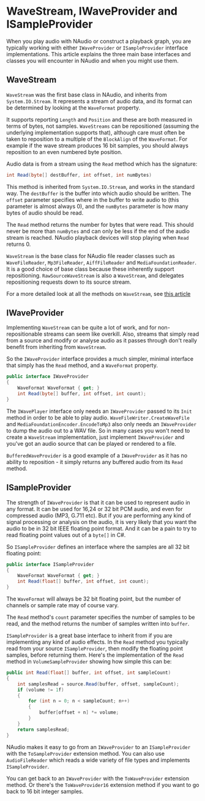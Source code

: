 # WaveStream, IWaveProvider and ISampleProvider

When you play audio with NAudio or construct a playback graph, you are typically working with either `IWaveProvider` or `ISampleProvider` interface implementations. This article explains the three main base interfaces and classes you will encounter in NAudio and when you might use them.

## WaveStream

`WaveStream` was the first base class in NAudio, and inherits from `System.IO.Stream`. It represents a stream of audio data, and its format can be determined by looking at the `WaveFormat` property.

It supports reporting `Length` and `Position` and these are both measured in terms of bytes, not samples. `WaveStreams` can be repositioned (assuming the underlying implementation supports that), although care must often be taken to reposition to a multiple of the `BlockAlign` of the `WaveFormat`. For example if the wave stream produces 16 bit samples, you should always reposition to an even numbered byte position.

Audio data is from a stream using the `Read` method which has the signature:

```c#
int Read(byte[] destBuffer, int offset, int numBytes)
```

This method is inherited from `System.IO.Stream`, and works in the standard way. The `destBuffer` is the buffer into which audio should be written. The `offset` parameter specifies where in the buffer to write audio to (this parameter is almost always 0), and the `numBytes` parameter is how many bytes of audio should be read.

The `Read` method returns the number for bytes that were read. This should never be more than `numBytes` and can only be less if the end of the audio stream is reached. NAudio playback devices will stop playing when `Read` returns 0.

`WaveStream` is the base class for NAudio file reader classes such as `WaveFileReader`, `Mp3FileReader`, `AiffFileReader` and `MediaFoundationReader`. It is a good choice of base class because these inherently support repositioning. `RawSourceWaveStream` is also a `WaveStream`, and delegates repositioning requests down to its source stream.

For a more detailed look at all the methods on `WaveStream`, see [this article](http://markheath.net/post/naudio-wavestream-in-depth)

## IWaveProvider

Implementing `WaveStream` can be quite a lot of work, and for non-repositionable streams can seem like overkill. Also, streams that simply read from a source and modify or analyse audio as it passes through don't really benefit from inheriting from `WaveStream`.

So the `IWaveProvider` interface provides a much simpler, minimal interface that simply has the `Read` method, and a `WaveFormat` property.

```c#
public interface IWaveProvider
{
    WaveFormat WaveFormat { get; }
    int Read(byte[] buffer, int offset, int count);
}
```

The `IWavePlayer` interface only needs an `IWaveProvider` passed to its `Init` method in order to be able to play audio. `WaveFileWriter.CreateWaveFile` and `MediaFoundationEncoder.EncodeToMp3` also only needs an `IWaveProvider` to dump the audio out to a WAV file. So in many cases you won't need to create a `WaveStream` implementation, just implement `IWaveProvider` and you've got an audio source that can be played or rendered to a file.

`BufferedWaveProvider` is a good example of a `IWaveProvider` as it has no ability to reposition - it simply returns any buffered audio from its `Read` method.

## ISampleProvider

The strength of `IWaveProvider` is that it can be used to represent audio in any format. It can be used for 16,24 or 32 bit PCM audio, and even for compressed audio (MP3, G.711 etc). But if you are performing any kind of signal processing or analysis on the audio, it is very likely that you want the audio to be in 32 bit IEEE floating point format. And it can be a pain to try to read floating point values out of a `byte[]` in C#.

So `ISampleProvider` defines an interface where the samples are all 32 bit floating point:

```c#
public interface ISampleProvider
{
    WaveFormat WaveFormat { get; }
    int Read(float[] buffer, int offset, int count);
}
```

The `WaveFormat` will always be 32 bit floating point, but the number of channels or sample rate may of course vary.

The `Read` method's `count` parameter specifies the number of samples to be read, and the method returns the number of samples written into `buffer`.

`ISampleProvider` is a great base interface to inherit from if you are implementing any kind of audio effects. In the `Read` method you typically read from your source `ISampleProvider`, then modify the floating point samples, before returning them. Here's the implementation of the `Read` method in `VolumeSampleProvider` showing how simple this can be:

```c#
public int Read(float[] buffer, int offset, int sampleCount)
{
    int samplesRead = source.Read(buffer, offset, sampleCount);
    if (volume != 1f)
    {
        for (int n = 0; n < sampleCount; n++)
        {
            buffer[offset + n] *= volume;
        }
    }
    return samplesRead;
}
```

NAudio makes it easy to go from an `IWaveProvider` to an `ISampleProvider` with the `ToSampleProvider` extension method. You can also use `AudioFileReader` which reads a wide variety of file types and implements `ISampleProvider`.

You can get back to an `IWaveProvider` with the `ToWaveProvider` extension method. Or there's the `ToWaveProvider16` extension method if you want to go back to 16 bit integer samples.
